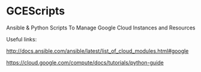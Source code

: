 # GCEScripts
Ansible & Python Scripts To Manage Google Cloud Instances and Resources


Useful links:

http://docs.ansible.com/ansible/latest/list_of_cloud_modules.html#google

https://cloud.google.com/compute/docs/tutorials/python-guide
